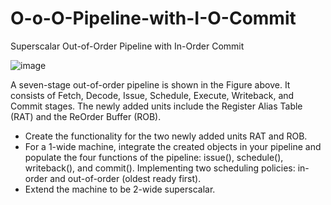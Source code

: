 # O-o-O-Pipeline-with-I-O-Commit
Superscalar Out-of-Order Pipeline with In-Order Commit 

![image](https://github.com/user-attachments/assets/63832daa-7bbf-4fa9-903f-38e8d842791d)


A seven-stage out-of-order pipeline is shown in the Figure above. It consists of Fetch, Decode, Issue, Schedule, Execute, Writeback, and Commit stages. The newly added units include the Register Alias Table (RAT) and the ReOrder Buffer (ROB). 

* Create the functionality for the two newly added units RAT and ROB.
* For a 1-wide machine, integrate the created objects in your pipeline and populate the four functions of the pipeline: issue(), schedule(), writeback(), and commit(). Implementing two scheduling policies: in-order and out-of-order (oldest ready first).
* Extend the machine to be 2-wide superscalar.
   
